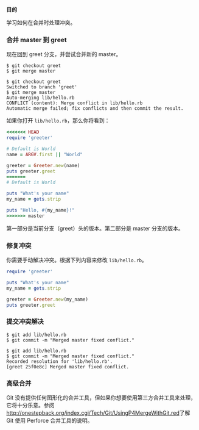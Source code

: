 **目的**

学习如何在合并时处理冲突。

### 合并 master 到 greet

现在回到 greet 分支，并尝试合并新的 master。

```
$ git checkout greet
$ git merge master
```

```
$ git checkout greet
Switched to branch 'greet'
$ git merge master
Auto-merging lib/hello.rb
CONFLICT (content): Merge conflict in lib/hello.rb
Automatic merge failed; fix conflicts and then commit the result.
```

如果你打开 `lib/hello.rb`，那么你将看到：

```ruby
<<<<<<< HEAD
require 'greeter'

# Default is World
name = ARGV.first || "World"

greeter = Greeter.new(name)
puts greeter.greet
=======
# Default is World

puts "What's your name"
my_name = gets.strip

puts "Hello, #{my_name}!"
>>>>>>> master
```

第一部分是当前分支（greet）头的版本。第二部分是 master 分支的版本。

### 修复冲突

你需要手动解决冲突。根据下列内容来修改 `lib/hello.rb`。

```ruby
require 'greeter'

puts "What's your name"
my_name = gets.strip

greeter = Greeter.new(my_name)
puts greeter.greet
```

### 提交冲突解决

```
$ git add lib/hello.rb
$ git commit -m "Merged master fixed conflict."
```

```
$ git add lib/hello.rb
$ git commit -m "Merged master fixed conflict."
Recorded resolution for 'lib/hello.rb'.
[greet 25f0e8c] Merged master fixed conflict.
```

### 高级合并

Git 没有提供任何图形化的合并工具，但如果你想要使用第三方合并工具来处理，它将十分乐意。参阅<http://onestepback.org/index.cgi/Tech/Git/UsingP4MergeWithGit.red>了解 Git 使用 Perforce 合并工具的说明。